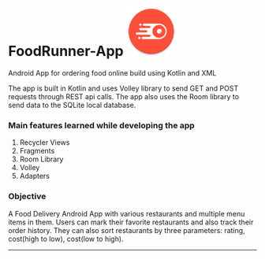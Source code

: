 # FoodRunner-App  <a href="https://github.com/saptarshi1211mondal/Food_Runner/raw/master/app/release/app-release.apk" target="blank"> <img src="/Screenshots/food_runner_logo.png" width="100"  title="Download apk"> </a>
Android App for ordering food online build using Kotlin and XML

The app is built in Kotlin and uses Volley library to send GET and POST requests through REST api calls.
The app also uses the Room library to send data to the SQLite local database.

### Main features learned while developing the app
1. Recycler Views
2. Fragments
3. Room Library
4. Volley
5. Adapters

<h3>Objective</h3> 
A Food Delivery Android App with various restaurants and multiple menu items in them. Users can mark their favorite restaurants and also track their order history. They can also sort restaurants by three parameters: rating, cost(high to low), cost(low to high).

***
